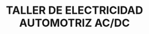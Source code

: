 ---
title: "TALLER DE ELECTRICIDAD AUTOMOTRIZ AC/DC"
url: /shushufindi/taller-de-electricidad-automotriz-ac-dc/
shop: reparación de automóviles
---